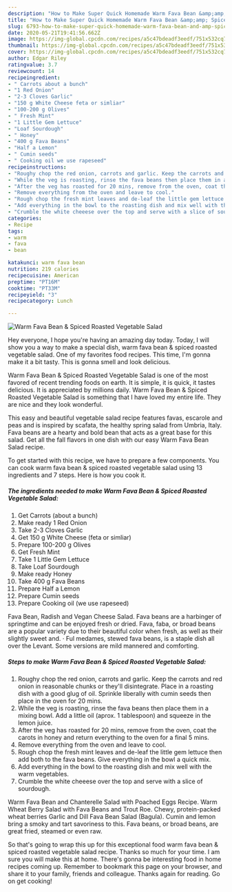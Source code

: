 ```yaml
---
description: "How to Make Super Quick Homemade Warm Fava Bean &amp;amp; Spiced Roasted Vegetable Salad"
title: "How to Make Super Quick Homemade Warm Fava Bean &amp;amp; Spiced Roasted Vegetable Salad"
slug: 6793-how-to-make-super-quick-homemade-warm-fava-bean-and-amp-spiced-roasted-vegetable-salad
date: 2020-05-21T19:41:56.662Z
image: https://img-global.cpcdn.com/recipes/a5c47bdeadf3eedf/751x532cq70/warm-fava-bean-spiced-roasted-vegetable-salad-recipe-main-photo.jpg
thumbnail: https://img-global.cpcdn.com/recipes/a5c47bdeadf3eedf/751x532cq70/warm-fava-bean-spiced-roasted-vegetable-salad-recipe-main-photo.jpg
cover: https://img-global.cpcdn.com/recipes/a5c47bdeadf3eedf/751x532cq70/warm-fava-bean-spiced-roasted-vegetable-salad-recipe-main-photo.jpg
author: Edgar Riley
ratingvalue: 3.7
reviewcount: 14
recipeingredient:
- " Carrots about a bunch"
- "1 Red Onion"
- "2-3 Cloves Garlic"
- "150 g White Cheese feta or simliar"
- "100-200 g Olives"
- " Fresh Mint"
- "1 Little Gem Lettuce"
- "Loaf Sourdough"
- " Honey"
- "400 g Fava Beans"
- "Half a Lemon"
- " Cumin seeds"
- " Cooking oil we use rapeseed"
recipeinstructions:
- "Roughy chop the red onion, carrots and garlic. Keep the carrots and red onion in reasonable chunks or they&#39;ll disintegrate. Place in a roasting dish with a good glug of oil. Sprinkle liberally with cumin seeds then place in the oven for 20 mins."
- "While the veg is roasting, rinse the fava beans then place them in a mixing bowl. Add a little oil (aprox. 1 tablespoon) and squeeze in the lemon juice."
- "After the veg has roasted for 20 mins, remove from the oven, coat the carots in honey and return everything to the oven for a final 5 mins."
- "Remove everything from the oven and leave to cool."
- "Rough chop the fresh mint leaves and de-leaf the little gem lettuce then add both to the fava beans. Give everything in the bowl a quick mix."
- "Add everything in the bowl to the roasting dish and mix well with the warm vegetables."
- "Crumble the white cheeese over the top and serve with a slice of sourdough."
categories:
- Recipe
tags:
- warm
- fava
- bean

katakunci: warm fava bean 
nutrition: 219 calories
recipecuisine: American
preptime: "PT16M"
cooktime: "PT33M"
recipeyield: "3"
recipecategory: Lunch

---
```



![Warm Fava Bean &amp; Spiced Roasted Vegetable Salad](https://img-global.cpcdn.com/recipes/a5c47bdeadf3eedf/751x532cq70/warm-fava-bean-spiced-roasted-vegetable-salad-recipe-main-photo.jpg)

Hey everyone, I hope you're having an amazing day today. Today, I will show you a way to make a special dish, warm fava bean &amp; spiced roasted vegetable salad. One of my favorites food recipes. This time, I'm gonna make it a bit tasty. This is gonna smell and look delicious.

Warm Fava Bean &amp; Spiced Roasted Vegetable Salad is one of the most favored of recent trending foods on earth. It is simple, it is quick, it tastes delicious. It is appreciated by millions daily. Warm Fava Bean &amp; Spiced Roasted Vegetable Salad is something that I have loved my entire life. They are nice and they look wonderful.

This easy and beautiful vegetable salad recipe features favas, escarole and peas and is inspired by scafata, the healthy spring salad from Umbria, Italy. Fava beans are a hearty and bold bean that acts as a great base for this salad. Get all the fall flavors in one dish with our easy Warm Fava Bean Salad recipe.


To get started with this recipe, we have to prepare a few components. You can cook warm fava bean &amp; spiced roasted vegetable salad using 13 ingredients and 7 steps. Here is how you cook it.

<!--inarticleads1-->

##### The ingredients needed to make Warm Fava Bean &amp; Spiced Roasted Vegetable Salad:

1. Get  Carrots (about a bunch)
1. Make ready 1 Red Onion
1. Take 2-3 Cloves Garlic
1. Get 150 g White Cheese (feta or simliar)
1. Prepare 100-200 g Olives
1. Get  Fresh Mint
1. Take 1 Little Gem Lettuce
1. Take Loaf Sourdough
1. Make ready  Honey
1. Take 400 g Fava Beans
1. Prepare Half a Lemon
1. Prepare  Cumin seeds
1. Prepare  Cooking oil (we use rapeseed)


Fava Bean, Radish and Vegan Cheese Salad. Fava beans are a harbinger of springtime and can be enjoyed fresh or dried. Fava, faba, or broad beans are a popular variety due to their beautiful color when fresh, as well as their slightly sweet and. · Ful medames, stewed fava beans, is a staple dish all over the Levant. Some versions are mild mannered and comforting. 

<!--inarticleads2-->

##### Steps to make Warm Fava Bean &amp; Spiced Roasted Vegetable Salad:

1. Roughy chop the red onion, carrots and garlic. Keep the carrots and red onion in reasonable chunks or they&#39;ll disintegrate. Place in a roasting dish with a good glug of oil. Sprinkle liberally with cumin seeds then place in the oven for 20 mins.
1. While the veg is roasting, rinse the fava beans then place them in a mixing bowl. Add a little oil (aprox. 1 tablespoon) and squeeze in the lemon juice.
1. After the veg has roasted for 20 mins, remove from the oven, coat the carots in honey and return everything to the oven for a final 5 mins.
1. Remove everything from the oven and leave to cool.
1. Rough chop the fresh mint leaves and de-leaf the little gem lettuce then add both to the fava beans. Give everything in the bowl a quick mix.
1. Add everything in the bowl to the roasting dish and mix well with the warm vegetables.
1. Crumble the white cheeese over the top and serve with a slice of sourdough.


Warm Fava Bean and Chanterelle Salad with Poached Eggs Recipe. Warm Wheat Berry Salad with Fava Beans and Trout Roe. Chewy, protein-packed wheat berries Garlic and Dill Fava Bean Salad (Bagula). Cumin and lemon bring a smoky and tart savoriness to this. Fava beans, or broad beans, are great fried, steamed or even raw. 

So that's going to wrap this up for this exceptional food warm fava bean &amp; spiced roasted vegetable salad recipe. Thanks so much for your time. I am sure you will make this at home. There's gonna be interesting food in home recipes coming up. Remember to bookmark this page on your browser, and share it to your family, friends and colleague. Thanks again for reading. Go on get cooking!
